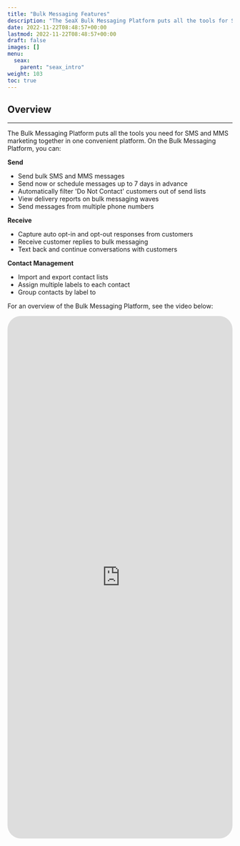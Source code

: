 ```yaml
---
title: "Bulk Messaging Features"
description: "The SeaX Bulk Messaging Platform puts all the tools for SMS and MMS marketing right at your fingertips."
date: 2022-11-22T08:48:57+00:00
lastmod: 2022-11-22T08:48:57+00:00
draft: false
images: []
menu:
  seax:
    parent: "seax_intro"
weight: 103
toc: true
---
```


## Overview
-------------------
The Bulk Messaging Platform puts all the tools you need for SMS and MMS marketing together in one convenient platform. On the Bulk Messaging Platform, you can:

**Send**
- Send bulk SMS and MMS messages
- Send now or schedule messages up to 7 days in advance
- Automatically filter 'Do Not Contact' customers out of send lists
- View delivery reports on bulk messaging waves
- Send messages from multiple phone numbers

**Receive**
- Capture auto opt-in and opt-out responses from customers
- Receive customer replies to bulk messaging
- Text back and continue conversations with customers

**Contact Management**
- Import and export contact lists
- Assign multiple labels to each contact
- Group contacts by label to 

For an overview of the Bulk Messaging Platform, see the video below:

   <iframe width="100%" height="30%" src="https://www.youtube.com/embed/LPvBap8jiJI" title="YouTube video player" frameborder="0" allow="accelerometer; autoplay; clipboard-write; encrypted-media; gyroscope; picture-in-picture" allowfullscreen style="border-radius: 30px;"></iframe>
